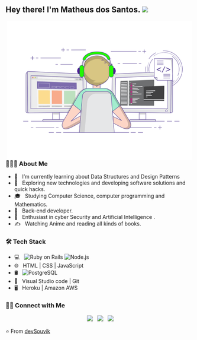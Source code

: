<h2> Hey there! I'm Matheus dos Santos. <img src="https://github.com/souvikguria98/souvikguria98/blob/master/Hi.gif" width="25"></h2>
<img align="right" alt="GIF" src="https://raw.githubusercontent.com/devSouvik/devSouvik/master/gif3.gif" width="500"/>

<h3> 👨🏻‍💻 About Me </h3>

- 🔭 &nbsp; I’m currently learning about Data Structures and Design Patterns
- 🤔 &nbsp; Exploring new technologies and developing software solutions and quick hacks.
- 🎓 &nbsp; Studying Computer Science, computer programming and Mathematics.
- 💼 &nbsp; Back-end developer.
- 🌱 &nbsp; Enthusiast in cyber Security and Artificial Intelligence .
- ✍️ &nbsp; Watching Anime and reading all kinds of books.


<h3>🛠 Tech Stack</h3>

- 💻 &nbsp; 
  ![Ruby on Rails](https://img.shields.io/badge/-Ruby%20on%20Rails-333333?style=flat&logo=ruby-on-rails&logoColor=CC0000) ![Node.js](https://img.shields.io/badge/-Node.js-333333?style=flat&logo=node.js)  
- 🌐 &nbsp; HTML | CSS | JavaScript  
- 🛢 &nbsp; ![PostgreSQL](https://img.shields.io/badge/-PostgreSQL-333333?style=flat&logo=postgreSQL) 
- 🔧 &nbsp; Visual Studio code | Git
- 🖥 &nbsp; Heroku | Amazon AWS


<h3> 🤝🏻 Connect with Me </h3>

<p align="center">
&nbsp; <a href="https://twitter.com/colon_matheus" target="_blank" rel="noopener noreferrer"><img src="https://img.icons8.com/plasticine/100/000000/twitter.png" width="50" /></a> 
&nbsp; <a href="https://www.linkedin.com/in/matheus-santos-536bba195/" target="_blank" rel="noopener noreferrer"><img src="https://img.icons8.com/plasticine/100/000000/linkedin.png" width="50" /></a>
&nbsp; <a href="mailto:matheussantos4@icloud.com" target="_blank" rel="noopener noreferrer"><img src="https://img.icons8.com/plasticine/100/000000/gmail.png"  width="50" /></a>
</p>


⭐️ From [devSouvik](https://github.com/devSouvik)
